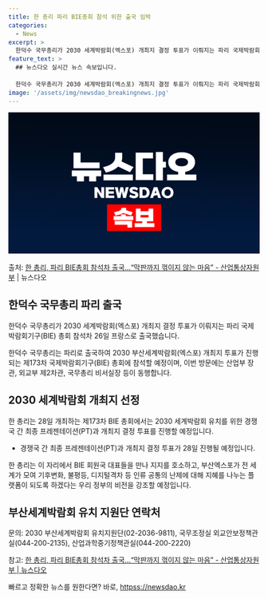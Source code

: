 ```yaml
---
title: 한 총리 파리 BIE총회 참석 위한 출국 임박
categories:
  - News
excerpt: >
  한덕수 국무총리가 2030 세계박람회(엑스포) 개최지 결정 투표가 이뤄지는 파리 국제박람회기구(BIE) 총회…
feature_text: >
  ## 뉴스다오 실시간 뉴스 속보입니다.

  한덕수 국무총리가 2030 세계박람회(엑스포) 개최지 결정 투표가 이뤄지는 파리 국제박람회기구(BIE) 총회…
image: '/assets/img/newsdao_breakingnews.jpg'
---
```


![뉴스다오 속보](/assets/img/newsdao_breakingnews.jpg)

<p>출처: <a href="httpss://newsdao.kr/2650" rel="dofollow">한 총리, 파리 BIE총회 참석차 출국…“막판까지 꺾이지 않는 마음” - 산업통상자원부</a> | 뉴스다오</p>

<h2 data-ke-size="size26">한덕수 국무총리 파리 출국</h2>

한덕수 국무총리가 2030 세계박람회(엑스포) 개최지 결정 투표가 이뤄지는 파리 국제박람회기구(BIE) 총회 참석차 26일 프랑스로 출국했습니다.

<p data-ke-size="size16">한덕수 국무총리는 파리로 출국하여 2030 부산세계박람회(엑스포) 개최지 투표가 진행되는 제173차 국제박람회기구(BIE) 총회에 참석할 예정이며, 이번 방문에는 산업부 장관, 외교부 제2차관, 국무총리 비서실장 등이 동행합니다.</p>

<h2 data-ke-size="size26">2030 세계박람회 개최지 선정</h2>

한 총리는 28일 개최하는 제173차 BIE 총회에서는 2030 세계박람회 유치를 위한 경쟁국 간 최종 프레젠테이션(PT)과 개최지 결정 투표를 진행할 예정입니다.

<ul>
  <li>경쟁국 간 최종 프레젠테이션(PT)과 개최지 결정 투표가 28일 진행될 예정입니다.</li>
</ul>

<p data-ke-size="size16">한 총리는 이 자리에서 BIE 회원국 대표들을 만나 지지를 호소하고, 부산엑스포가 전 세계가 모여 기후변화, 불평등, 디지털격차 등 인류 공통의 난제에 대해 지혜를 나누는 플랫폼이 되도록 하겠다는 우리 정부의 비전을 강조할 예정입니다.</p>

<h2 data-ke-size="size26">부산세계박람회 유치 지원단 연락처</h2>

문의: 2030 부산세계박람회 유치지원단(02-2036-9811), 국무조정실 외교안보정책관실(044-200-2135), 산업과학중기정책관실(044-200-2220)

<p data-ke-size="size16">참고: <a href="httpss://newsdao.kr/2650">한 총리, 파리 BIE총회 참석차 출국…“막판까지 꺾이지 않는 마음” - 산업통상자원부 | 뉴스다오</a></p>
 

빠르고 정확한 뉴스를 원한다면? 바로, <a href="httpss://newsdao.kr" rel="dofollow">httpss://newsdao.kr</a>


